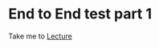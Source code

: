 # End to End test part 1

  Take me to [Lecture](https://kodekloud.com/courses/539883/lectures/9808339)